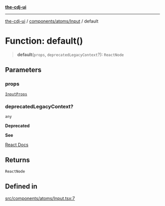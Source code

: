 [**the-cdj-ui**](../../../../README.md)

***

[the-cdj-ui](../../../../README.md) / [components/atoms/Input](../README.md) / default

# Function: default()

> **default**(`props`, `deprecatedLegacyContext`?): `ReactNode`

## Parameters

### props

[`InputProps`](../../../../types/Input.types/interfaces/InputProps.md)

### deprecatedLegacyContext?

`any`

**Deprecated**

**See**

[React Docs](https://legacy.reactjs.org/docs/legacy-context.html#referencing-context-in-lifecycle-methods)

## Returns

`ReactNode`

## Defined in

[src/components/atoms/Input.tsx:7](https://github.com/hiyaryan/the-cdj-ui/blob/66083ffd99c70e3de7b7a7a2d26584eb05be11c4/src/components/atoms/Input.tsx#L7)
